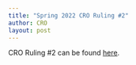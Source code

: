 ```yaml
---
title: "Spring 2022 CRO Ruling #2"
author: CRO
layout: post
---
```


CRO Ruling #2 can be found <a href="https://drive.google.com/file/d/1j9Ot2f7xRCcdBavNvYSeMHCdxFabQ8Oy/view?usp=sharing">here</a>.
